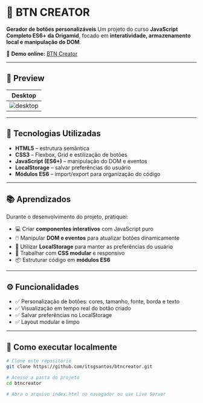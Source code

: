 # 🔘 **BTN CREATOR**

**Gerador de botões personalizáveis**
Um projeto do curso **JavaScript Completo ES6+ da Origamid**, focado em **interatividade, armazenamento local e manipulação do DOM**.

🔗 **Demo online:** [BTN Creator](https://btncreator.vercel.app/)

---

## 📸 **Preview**

| Desktop                                                                                     |
| ------------------------------------------------------------------------------------------- |
| ![desktop](https://github.com/user-attachments/assets/8d7e0150-70ee-4fbf-99bf-154e8b35a8b4) |

---

## 🚀 **Tecnologias Utilizadas**

* **HTML5** – estrutura semântica
* **CSS3** – Flexbox, Grid e estilização de botões
* **JavaScript (ES6+)** – manipulação do DOM e eventos
* **LocalStorage** – salvar preferências do usuário
* **Módulos ES6** – import/export para organização do código

---

## 📚 **Aprendizados**

Durante o desenvolvimento do projeto, pratiquei:

* 💻 Criar **componentes interativos** com JavaScript puro
* 🖱️ Manipular **DOM e eventos** para atualizar botões dinamicamente
* 💾 Utilizar **LocalStorage** para manter as preferências do usuário
* 🎨 Trabalhar com **CSS modular** e responsivo
* 📦 Estruturar código em **módulos ES6**

---

## ⚙️ **Funcionalidades**

* ✅ Personalização de botões: cores, tamanho, fonte, borda e texto
* ✅ Visualização em tempo real do botão criado
* ✅ Salvar preferências no LocalStorage
* ✅ Layout modular e limpo

---

## 🧩 **Como executar localmente**

```bash
# Clone este repositório
git clone https://github.com/itsgsantos/btncreator.git

# Acesse a pasta do projeto
cd btncreator

# Abra o arquivo index.html no navegador ou use Live Server
```

